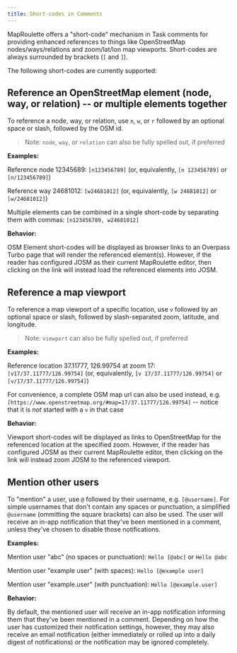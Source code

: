 ```yaml
---
title: Short-codes in Comments
---
```


MapRoulette offers a "short-code" mechanism in Task comments for providing enhanced references to things like OpenStreetMap nodes/ways/relations and zoom/lat/lon map viewports. Short-codes are always surrounded by brackets (`[` and `]`).

The following short-codes are currently supported:

## Reference an OpenStreetMap element (node, way, or relation) -- or multiple elements together

To reference a node, way, or relation, use `n`, `w`, or `r` followed by an optional space or slash, followed by the OSM id.

> Note: `node`, `way`, or `relation` can also be fully spelled out, if preferred

**Examples:**

Reference node 12345689: `[n123456789]` (or, equivalently, `[n 123456789]` or `[n/123456789]`)

Reference way 24681012: `[w24681012]` (or, equivalently, `[w 24681012]` or `[w/24681012]`)

Multiple elements can be combined in a single short-code by separating them with commas:
`[n123456789, w24681012]`

**Behavior:**

OSM Element short-codes will be displayed as browser links to an Overpass Turbo page that will render the referenced element(s). However, if the reader has configured JOSM as their current MapRoulette editor, then clicking on the link will instead load the referenced elements into JOSM.

## Reference a map viewport

To reference a map viewport of a specific location, use `v` followed by an optional space or slash, followed by slash-separated zoom, latitude, and longitude.

> Note: `viewport` can also be fully spelled out, if preferred

**Examples:**

Reference location 37.11777, 126.99754 at zoom 17: `[v17/37.11777/126.99754]` (or, equivalently, `[v 17/37.11777/126.99754]` or `[v/17/37.11777/126.99754]`)

For convenience, a complete OSM map url can also be used instead, e.g. `[https://www.openstreetmap.org/#map=17/37.11777/126.99754]` -- notice that it is *not* started with a `v` in that case


**Behavior:**


Viewport short-codes will be displayed as links to OpenStreetMap for the referenced location at the specified zoom. However, if the reader has configured JOSM as their current MapRoulette editor, then clicking on the link will instead zoom JOSM to the referenced viewport.


## Mention other users

To "mention" a user, use `@` followed by their username, e.g. `[@username]`. For simple usernames that don't contain any spaces or punctuation, a simplified `@username` (ommitting the square brackets) can also be used. The user will receive an in-app notification that they've been mentioned in a comment, unless they've chosen to disable those notifications.

**Examples:**

Mention user "abc" (no spaces or punctuation): `Hello [@abc]` or `Hello @abc`

Mention user "example user" (with spaces): `Hello [@example user]`

Mention user "example.user" (with punctuation): `Hello [@example.user]`


**Behavior:**

By default, the mentioned user will receive an in-app notification informing them that they've been mentioned in a comment. Depending on how the user has customized their notification settings, however, they may also receive an email notification (either immediately or rolled up into a daily digest of notifications) or the notification may be ignored completely.


